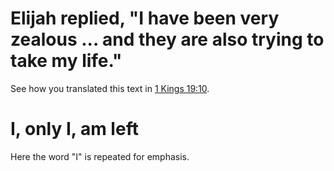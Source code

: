 # Elijah replied, "I have been very zealous ... and they are also trying to take my life."

See how you translated this text in [1 Kings 19:10](../19/10.md).

# I, only I, am left

Here the word "I" is repeated for emphasis.

